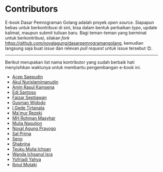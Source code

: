 # Contributors

E-book Dasar Pemrograman Golang adalah proyek *open source*. Siapapun bebas untuk berkontribusi di sini, bisa dalam bentuk perbaikan *typo*, update kalimat, maupun submit tulisan baru. Bagi teman-teman yang berminat untuk berkontribusi, silakan *fork* https://github.com/novalagung/dasarpemrogramangolang, kemudian langsung saja buat *issue* dan relevan *pull request* untuk issue tersebut 😊.

---

Berikut merupakan list nama kontributor yang sudah berbaik hati menyisihkan waktunya untuk membantu pengembangan e-book ini.

- [Acep Saepudin](https://github.com/acepsaepudin)
- [Akul Nurislamimanudin](https://github.com/akulnurislam)
- [Amin Rasul Kamsena](https://github.com/seno-ark)
- [Edi Santoso](https://github.com/repodevs)
- [Faizar Septiawan](https://github.com/icarrr)
- [Gusman Widodo](https://github.com/gusmanwidodo)
- [I Gede Tirtanata](https://github.com/gedenata)
- [Ma'mur Rezeki](https://github.com/erzqy)
- [MH Rohman Masyhar](https://github.com/rohmanhm)
- [Mulia Nasution](https://github.com/mul14)
- [Noval Agung Prayogo](https://github.com/novalagung)
- [Sal Prima](https://github.com/salprima)
- [Seno](https://github.com/seno-ark)
- [Shabrina](https://github.com/renaissains)
- [Teuku Mulia Ichsan](https://github.com/teukumulya-ichsan)
- [Wanda Ichsanul Isra](https://github.com/wlisrausr)
- [Yofriadi Yahya](https://github.com/yofriadi)
- [Ibnul Mutaki](https://github.com/cacing69)
